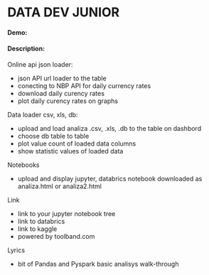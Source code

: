 # DATA DEV JUNIOR
#### Demo:  
#### Description:

Online api json loader:
* json API url loader to the table
* conecting to NBP API for daily currency rates
* download daily curency rates
* plot daily curency rates on graphs


Data loader csv, xls, db:
* upload and load analiza .csv, .xls, .db to the table on dashbord
* choose db table to table
* plot value count of loaded data columns 
* show statistic values of loaded data 

Notebooks 
* upload and display jupyter, databrics notebook downloaded as analiza.html or analiza2.html

Link
* link to your jupyter notebook tree
* link to databrics 
* link to kaggle 
* powered by toolband.com

Lyrics
* bit of Pandas and Pyspark basic analisys walk-through
